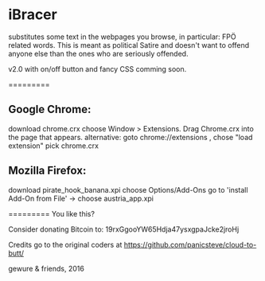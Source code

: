 # iBracer

substitutes some text in the webpages you browse, in particular: FPÖ related words.
This is meant as political Satire and doesn't want to offend anyone else than the ones who are seriously offended.

v2.0 with on/off button and fancy CSS comming soon.

=========

Google Chrome:
--------------
download chrome.crx
choose Window > Extensions. Drag Chrome.crx into the page that appears.
alternative: goto chrome://extensions , chose "load extension" pick chrome.crx

Mozilla Firefox:
--------------
download pirate_hook_banana.xpi
choose Options/Add-Ons go to 'install Add-On from File' -> choose austria_app.xpi

=========
You like this?

Consider donating Bitcoin to: 19rxGgooYW65Hdja47ysxgpaJcke2jroHj

Credits go to the original coders at https://github.com/panicsteve/cloud-to-butt/

gewure & friends, 2016
